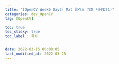 ```yaml
---
title: "[OpenCV Week5 Day2] Mat 클래스 기초 사용법(1)"
categories: dev_OpenCV
tag: [OpenCV]

toc: true
toc_sticky: true
toc_label : 목차


date: 2022-03-15 00:00:05
last_modified_at: 2022-03-15 
---
```

<br>
<br>

